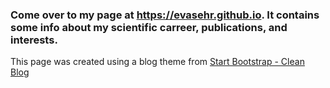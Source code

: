 
### Come over to my page at https://evasehr.github.io. It contains some info about my scientific carreer, publications, and interests.

This page was created using a blog theme from [Start Bootstrap - Clean Blog](https://startbootstrap.com/template-overviews/clean-blog/)


